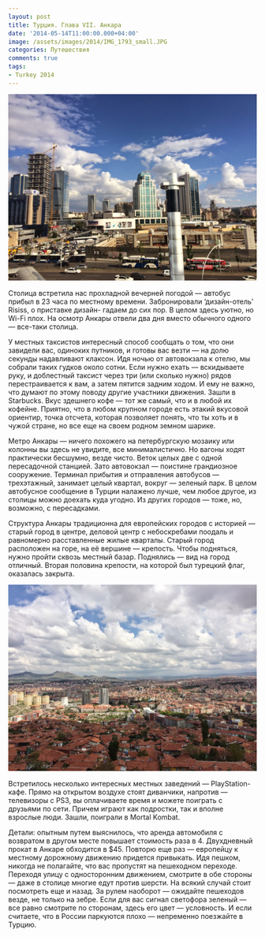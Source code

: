 ```yaml
---
layout: post
title: Турция. Глава VII. Анкара
date: '2014-05-14T11:00:00.000+04:00'
image: /assets/images/2014/IMG_1793_small.JPG
categories: Путешествия
comments: true
tags:
- Turkey 2014
---
```


![](/assets/images/2014/IMG_1793.JPG)

Столица встретила нас прохладной вечерней погодой — автобус прибыл в 23 часа по местному времени. Забронировали ‘дизайн-отель’ Risiss, о приставке дизайн- гадаем до сих пор. В целом здесь уютно, но Wi-Fi плох. На осмотр Анкары отвели два дня вместо обычного одного — все-таки столица.

У местных таксистов интересный способ сообщать о том, что они завидели вас, одиноких путников, и готовы вас везти — на долю секунды надавливают клаксон. Идя ночью от автовокзала к отелю, мы собрали таких гудков около сотни. Если нужно ехать — вскидываете руку, и доблестный таксист через три (или сколько нужно) рядов перестраивается к вам, а затем пятится задним ходом. И ему не важно, что думают по этому поводу другие участники движения.
Зашли в Starbucks. Вкус здешнего кофе — тот же самый, что и в любой их кофейне. Приятно, что в любом крупном городе есть этакий вкусовой ориентир, точка отсчета, которая позволяет понять, что ты хоть и в чужой стране, но все еще на своем родном земном шарике.

Метро Анкары — ничего похожего на петербургскую мозаику или колонны вы здесь не увидите, все минималистично. Но вагоны ходят практически бесшумно, везде чисто. Веток целых две с одной пересадочной станцией. Зато автовокзал — поистине грандиозное сооружение. Терминал прибытия и отправления автобусов — трехэтажный, занимает целый квартал, вокруг — зеленый парк. В целом автобусное сообщение в Турции налажено лучше, чем любое другое, из столицы можно доехать куда угодно. Из других городов — тоже, но, возможно, с пересадками.

Структура Анкары традиционна для европейских городов с историей — старый город в центре, деловой центр с небоскребами поодаль и равномерно расставленные жилые кварталы. Старый город расположен на горе, на её вершине — крепость. Чтобы подняться, нужно пройти сквозь местный базар. Поднялись — вид на город отличный. Вторая половина крепости, на которой был турецкий флаг, оказалась закрыта.

![](/assets/images/2014/IMG_1794.JPG)

Встретилось несколько интересных местных заведений — PlayStation-кафе. Прямо на открытом воздухе стоят диванчики, напротив — телевизоры с PS3, вы оплачиваете время и можете поиграть с друзьями по сети. Причем играют как подростки, так и вполне взрослые люди. Зашли, поиграли в Mortal Kombat.

Детали: опытным путем выяснилось, что аренда автомобиля с возвратом в другом месте повышает стоимость раза в 4. Двухдневный прокат в Анкаре обходится в $45. Повторю еще раз — европейцу к местному дорожному движению придется привыкать. Идя пешком, никогда не полагайте, что вас пропустят на пешеходном переходе. Переходя улицу с односторонним движением, смотрите в обе стороны — даже в столице многие едут против шерсти. На всякий случай стоит посмотреть еще и назад. За рулем наоборот — ожидайте пешеходов везде, не только на зебре. Если для вас сигнал светофора зеленый — все равно смотрите по сторонам, здесь его цвет — условность. И если считаете, что в России паркуются плохо — непременно поезжайте в Турцию.